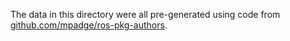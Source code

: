
The data in this directory were all pre-generated using code from
[github.com/mpadge/ros-pkg-authors](https://github.com/mpadge/ros-pkg-authors).
